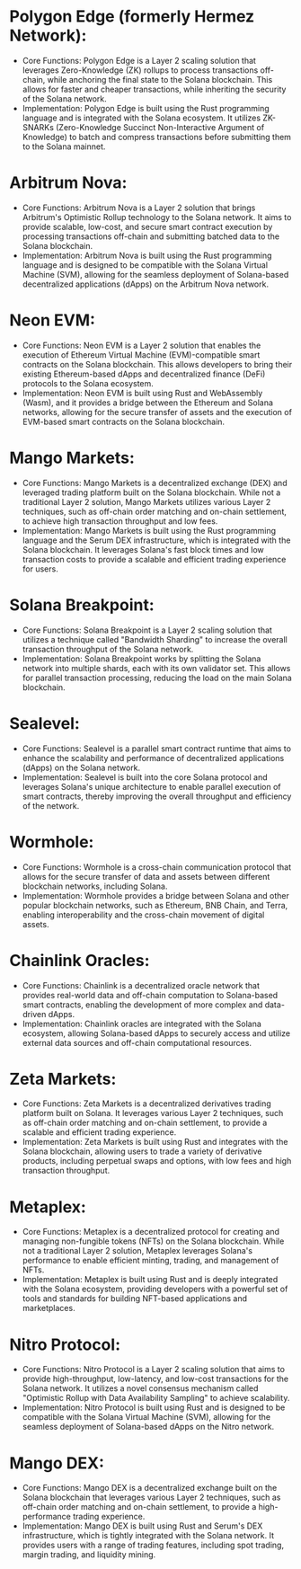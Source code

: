 # Polygon Edge (formerly Hermez Network):

- Core Functions: Polygon Edge is a Layer 2 scaling solution that leverages Zero-Knowledge (ZK) rollups to process transactions off-chain, while anchoring the final state to the Solana blockchain. This allows for faster and cheaper transactions, while inheriting the security of the Solana network.
- Implementation: Polygon Edge is built using the Rust programming language and is integrated with the Solana ecosystem. It utilizes ZK-SNARKs (Zero-Knowledge Succinct Non-Interactive Argument of Knowledge) to batch and compress transactions before submitting them to the Solana mainnet.

# Arbitrum Nova:

- Core Functions: Arbitrum Nova is a Layer 2 solution that brings Arbitrum's Optimistic Rollup technology to the Solana network. It aims to provide scalable, low-cost, and secure smart contract execution by processing transactions off-chain and submitting batched data to the Solana blockchain.
- Implementation: Arbitrum Nova is built using the Rust programming language and is designed to be compatible with the Solana Virtual Machine (SVM), allowing for the seamless deployment of Solana-based decentralized applications (dApps) on the Arbitrum Nova network.

# Neon EVM:

- Core Functions: Neon EVM is a Layer 2 solution that enables the execution of Ethereum Virtual Machine (EVM)-compatible smart contracts on the Solana blockchain. This allows developers to bring their existing Ethereum-based dApps and decentralized finance (DeFi) protocols to the Solana ecosystem.
- Implementation: Neon EVM is built using Rust and WebAssembly (Wasm), and it provides a bridge between the Ethereum and Solana networks, allowing for the secure transfer of assets and the execution of EVM-based smart contracts on the Solana blockchain.

# Mango Markets:

- Core Functions: Mango Markets is a decentralized exchange (DEX) and leveraged trading platform built on the Solana blockchain. While not a traditional Layer 2 solution, Mango Markets utilizes various Layer 2 techniques, such as off-chain order matching and on-chain settlement, to achieve high transaction throughput and low fees.
- Implementation: Mango Markets is built using the Rust programming language and the Serum DEX infrastructure, which is integrated with the Solana blockchain. It leverages Solana's fast block times and low transaction costs to provide a scalable and efficient trading experience for users.

# Solana Breakpoint:

- Core Functions: Solana Breakpoint is a Layer 2 scaling solution that utilizes a technique called "Bandwidth Sharding" to increase the overall transaction throughput of the Solana network.
- Implementation: Solana Breakpoint works by splitting the Solana network into multiple shards, each with its own validator set. This allows for parallel transaction processing, reducing the load on the main Solana blockchain.

# Sealevel:

- Core Functions: Sealevel is a parallel smart contract runtime that aims to enhance the scalability and performance of decentralized applications (dApps) on the Solana network.
- Implementation: Sealevel is built into the core Solana protocol and leverages Solana's unique architecture to enable parallel execution of smart contracts, thereby improving the overall throughput and efficiency of the network.

# Wormhole:

- Core Functions: Wormhole is a cross-chain communication protocol that allows for the secure transfer of data and assets between different blockchain networks, including Solana.
- Implementation: Wormhole provides a bridge between Solana and other popular blockchain networks, such as Ethereum, BNB Chain, and Terra, enabling interoperability and the cross-chain movement of digital assets.

# Chainlink Oracles:

- Core Functions: Chainlink is a decentralized oracle network that provides real-world data and off-chain computation to Solana-based smart contracts, enabling the development of more complex and data-driven dApps.
- Implementation: Chainlink oracles are integrated with the Solana ecosystem, allowing Solana-based dApps to securely access and utilize external data sources and off-chain computational resources.

# Zeta Markets:

- Core Functions: Zeta Markets is a decentralized derivatives trading platform built on Solana. It leverages various Layer 2 techniques, such as off-chain order matching and on-chain settlement, to provide a scalable and efficient trading experience.
- Implementation: Zeta Markets is built using Rust and integrates with the Solana blockchain, allowing users to trade a variety of derivative products, including perpetual swaps and options, with low fees and high transaction throughput.

# Metaplex:

- Core Functions: Metaplex is a decentralized protocol for creating and managing non-fungible tokens (NFTs) on the Solana blockchain. While not a traditional Layer 2 solution, Metaplex leverages Solana's performance to enable efficient minting, trading, and management of NFTs.
- Implementation: Metaplex is built using Rust and is deeply integrated with the Solana ecosystem, providing developers with a powerful set of tools and standards for building NFT-based applications and marketplaces.

# Nitro Protocol:

- Core Functions: Nitro Protocol is a Layer 2 scaling solution that aims to provide high-throughput, low-latency, and low-cost transactions for the Solana network. It utilizes a novel consensus mechanism called "Optimistic Rollup with Data Availability Sampling" to achieve scalability.
- Implementation: Nitro Protocol is built using Rust and is designed to be compatible with the Solana Virtual Machine (SVM), allowing for the seamless deployment of Solana-based dApps on the Nitro network.

# Mango DEX:

- Core Functions: Mango DEX is a decentralized exchange built on the Solana blockchain that leverages various Layer 2 techniques, such as off-chain order matching and on-chain settlement, to provide a high-performance trading experience.
- Implementation: Mango DEX is built using Rust and Serum's DEX infrastructure, which is tightly integrated with the Solana network. It provides users with a range of trading features, including spot trading, margin trading, and liquidity mining.

